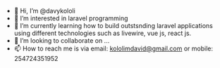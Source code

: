 - 👋 Hi, I’m @davykololi
- 👀 I’m interested in laravel programming
- 🌱 I’m currently learning how to build outstsnding laravel applications using different technologies such as livewire, vue js, react js.
- 💞️ I’m looking to collaborate on ...
- 📫 How to reach me is via email: kololimdavid@gmail.com or mobile: 254724351952

<!---
davykololi/davykololi is a ✨ special ✨ repository because its `README.md` (this file) appears on your GitHub profile.
You can click the Preview link to take a look at your changes.
--->
